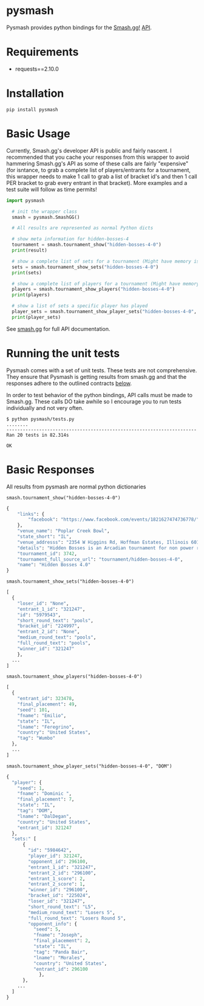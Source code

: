 # pysmash

Pysmash provides python bindings for the
[Smash.gg!](https://smash.gg) [API](https://help.smash.gg/hc/en-us/articles/217471947-API-Access).


# Requirements

- requests==2.10.0


# Installation

    pip install pysmash

# Basic Usage

Currently, Smash.gg's developer API is public and fairly nascent. I recommended that you cache your responses from this wrapper to avoid hammering Smash.gg's API as some of these calls are fairly "expensive" (for isntance, to grab a complete list of players/entrants for a tournament, this wrapper needs to make 1 call to grab a list of bracket id's and then 1 call PER bracket to grab every entrant in that bracket). More examples and a test suite will follow as time permits!


```python
import pysmash

  # init the wrapper class
  smash = pysmash.SmashGG()

  # All results are represented as normal Python dicts

  # show meta information for hidden-bosses-4
  tournament = smash.tournament_show("hidden-bosses-4-0")
  print(result)

  # show a complete list of sets for a tournament (Might have memory issues for majors)
  sets = smash.tournament_show_sets("hidden-bosses-4-0")
  print(sets)

  # show a complete list of players for a tournament (Might have memory issues for majors)
  players = smash.tournament_show_players("hidden-bosses-4-0")
  print(players)

  # show a list of sets a specific player has played
  player_sets = smash.tournament_show_player_sets("hidden-bosses-4-0", "DOM")
  print(player_sets)
```

See [smash.gg](https://help.smash.gg/hc/en-us/articles/217471947-API-Access) for full API documentation.


# Running the unit tests

Pysmash comes with a set of unit tests. These tests are not comprehensive. They ensure that Pysmash
is getting results from smash.gg and that the responses adhere to the outlined contracts [below](#basic-responses).

In order to test behavior of the python bindings, API calls must be made to Smash.gg. These calls DO take awhile
so I encourage you to run tests individually and not very often.

    $ python pysmash/tests.py
    ........
    ----------------------------------------------------------------------
    Ran 20 tests in 82.314s

    OK

# Basic Responses

All results from pysmash are normal python dictionaries

`smash.tournament_show("hidden-bosses-4-0")`
```python
{
	"links": {
		"facebook": "https://www.facebook.com/events/1821627474736778/"
	},
	"venue_name": "Poplar Creek Bowl",
	"state_short": "IL",
	"venue_addresss": "2354 W Higgins Rd, Hoffman Estates, Illinois 60169",
	"details": "Hidden Bosses is an Arcadian tournament for non power ranked players in every state. This is a great opportunity to discover new hidden bosses and talented unranked players and see how they compare in a tournament environment where top players are not present. Hidden Bosses will be a reoccuring tournament series with 1v1's and 2v2's at each tournament. \n\nWe will be at Poplar Creek Bowl again for HB4. The venue offers a lot of space as well as cheap and amazing food options. \n\nVenue fee is set at $10 (Paid pre-registration) and $15 (No pre-registration for at the door payment). Spectator passes are $5 which include friendlies and can be purchased at the door. Singles entry is $10, doubles is $10 per player, and crew battles are $5 per player.\n\nSchedule:\n\n2v2's Pools - 11 am - 12:30 pm\nTop 8 - 12:30 pm - 2 pm\nCrew Battles - 2 pm - 4 pm\n1v1 Pools:\nWave A - 3:30 pm - 5 pm\nWave B - 5 pm - 6:30 pm\n2nd Chance Bracket - 6:30 - 8 pm\nTop 32 - 7 pm - 10:30 pm\n\nPrevious top 3 finalists include (All are ineligible for 6 months):\n\nHB2:\n1. Nero\n2. Ge0\n3. Miloni\n\nHB3:\n1. McMuffin\n2. Waasabi\n3. Gamerhead\n\nList of players ineligible:\n\nIllinois:\n1. JJROCKETS\n2. Ned\n3. Tyroy\n4. NiTe\n5. Shel\n6. Dan\n7. BoScotty\n8. big_mak\n9. Bushi\n10. Naoto\n11. Demitus\n12. Seth\n13. JTWild\n14. Anonymous Moniker\n15. Hoenn\n16. Slowjoe\n17. Based Ren\n18. StarbasedFruit\n19. Sheen\n20. Atata\n\nWisconsin:\n1. Marshall\n2. Zolda\n3. PowPow\n4. Z2G\n5. Fons\n6. Akiro\n\nIowa: \n1. Sinnyboo242\n2. Ecnebanjo\n3. Chan_MM\n4. 2Jays\n5. Prophet\n6. Di King\n\nIndiana:\n1. Renegade\n2. Taka\n3. Krow\n4. Benson Obama\n5. Vemnzr\n6. XeroXen\n\nMichigan:\n1. Zinoto\n2. Loe1\n3. Rayquaza\n4. Ryuga\n5. Ally\n6. Regralht\n7. SETHsational\n8. Ksev\n9. Lou Rich\n10. Smasher1001\n11. TECHnology\n12. Mikey Lenetia\n13. Stewy\n14. Dicks\n15. Nom\n16. Coco\n17. Viev\n18. Nero (1st place at HB2)\n19. Ge0 (2nd place at HB2)\n20. Miloni (3rd place at HB2)\n\nSt. Louis:\n1. JSwiss\n2. Moti\n3. Zguh\n4. Flow Yo\n5. GenMuH\n\nOhio:\n1. Darkshad\n2. Katakiri\n3. H-Man\n4. Colinies\n5. CrazyColorz\n6. Munenori\n7. Tekno\n8. Karinole\n9. jt5565\n10. EMPR Eevee\n\n*** If your state is not listed on here and you are a PR'd player, message us to check first if you are eligible before registering.\n\nOnce you are registered, there are no refunds or transfers. This is to ensure that players that register will end up attending.",
	"tournament_id": 3742,
	"tournament_full_source_url": "tournament/hidden-bosses-4-0",
	"name": "Hidden Bosses 4.0"
}
```

`smash.tournament_show_sets("hidden-bosses-4-0")`
```python
[
  {
  	"loser_id": "None",
  	"entrant_1_id": "321247",
  	"id": "5979543",
  	"short_round_text": "pools",
  	"bracket_id": "224997",
  	"entrant_2_id": "None",
  	"medium_round_text": "pools",
  	"full_round_text": "pools",
  	"winner_id": "321247"
    },
  ...
]
```

`smash.tournament_show_players("hidden-bosses-4-0")`
```python
[
  {
  	"entrant_id": 323478,
  	"final_placement": 49,
  	"seed": 101,
  	"fname": "Emilio",
  	"state": "IL",
  	"lname": "Feregrino",
  	"country": "United States",
  	"tag": "Wumbo"
  },
  ...
]
```

`smash.tournament_show_player_sets("hidden-bosses-4-0", "DOM")`
```python
{
  "player": {
  	"seed": 1,
  	"fname": "Dominic ",
  	"final_placement": 7,
  	"state": "IL",
  	"tag": "DOM",
  	"lname": "DalDegan",
  	"country": "United States",
  	"entrant_id": 321247
  },
  "sets:" [
      {
        "id": "5984642",
        "player_id": 321247,
        "opponent_id": 296100,
        "entrant_1_id": "321247",
        "entrant_2_id": "296100",
        "entrant_1_score": 2,
        "entrant_2_score": 1,
        "winner_id": "296100",
        "bracket_id": "225024",
        "loser_id": "321247",
        "short_round_text": "L5",
        "medium_round_text": "Losers 5",
        "full_round_text": "Losers Round 5",
        "opponent_info": {
          "seed": 5,
          "fname": "Joseph",
          "final_placement": 2,
          "state": "IL",
          "tag": "Panda Bair",
          "lname": "Morales",
          "country": "United States",
          "entrant_id": 296100
    		},
      },
    ...
  ]
}
```
